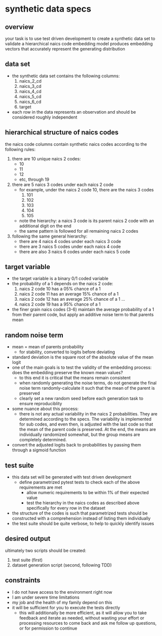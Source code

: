 # synthetic data specs

## overview
your task is to use test driven development to create a synthetic data set to validate a hierarchical naics code embedding model produces embedding vectors that accurately represent the generating distribution

## data set
- the synthetic data set contains the following columns:
    1. naics_2_cd
    2. naics_3_cd
    3. naics_4_cd
    4. naics_5_cd
    5. naics_6_cd
    6. target
- each row in the data represents an observation and should be considered roughly independent

## hierarchical structure of naics codes
the naics code columns contain synthetic naics codes according to the following rules:
1. there are 10 unique naics 2 codes:
    - 10
    - 11
    - 12
    - etc, through 19
2. there are 5 naics 3 codes under each naics 2 code
    - for example, under the naics 2 code 10, there are the naics 3 codes
        1. 101
        2. 102
        3. 103
        4. 104
        5. 105
    - note the hierarchy: a naics 3 code is its parent naics 2 code with an additional digit on the end
    - the same pattern is followed for all remaining naics 2 codes
3. following the same general hierarchy:
    - there are 4 naics 4 codes under each naics 3 code
    - there are 3 naics 5 codes under each naics 4 code
    - there are also 3 naics 6 codes under each naics 5 code

## target variable
- the target variable is a binary 0/1 coded variable 
- the probability of a 1 depends on the naics 2 code:
    1. naics 2 code 10 has a 05% chance of a 1
    2. naics 2 code 11 has an average 15% chance of a 1
    3. naics 2 code 12 has an average 25% chance of a 1
    ...
    10. naics 2 code 19 has a 95% chance of a 1
- the finer grain naics codes (3-6) maintain the average probability of a 1 from their parent code, but apply an additive noise term to that parents mean

## random noise term 
- mean = mean of parents probability
    - for stability, converted to logits before deviating
- standard deviation is the square root of the absolute value of the mean logit
- one of the main goals is to test the validity of the embedding process: does the embedding preserve the known mean values?
    - to this end it is critical that the means remain consistent
    - when randomly generating the noise terms, do not generate the final noise term randomly-calculate it such that the mean of the parent is preserved
    - clearly set a new random seed before each generation task to ensure reproduciblity 
- some nuance about this process:
    - there is not any actual variability in the naics 2 probabilities. They are determined according to the specs. The variability is implemented for sub codes, and even then, is adjusted with the last code so that the mean of the parent code is preserved. At the end, the means are individually randomized somewhat, but the group means are completely determined. 
- convert the adjusted logits back to probabilities by passing them through a sigmoid function

## test suite 
- this data set will be generated with test driven development
    - define parametrized pytest tests to check each of the above requirements are met
        - allow numeric requirements to be within 1% of their expected value
        - test the hierarchy in the naics codes as described above specifically for every row in the dataset
- the structure of the codes is such that parametrized tests should be constructed with a comprehension instead of listing them individually
- the test suite should be quite verbose, to help to quickly identify issues

## desired output
ultimately two scripts should be created:
1. test suite (first)
2. dataset generation script (second, following TDD)

## constraints
- I do not have access to the environment right now
- I am under severe time limitations
- my job and the health of my family depend on this
- it will be sufficient for you to execute the tests directly
    - this will additionally be more efficient, as it will allow you to take feedback and iterate as needed, without wasting your effort or processing resources to come back and ask me follow up questions, or for permission to continue
